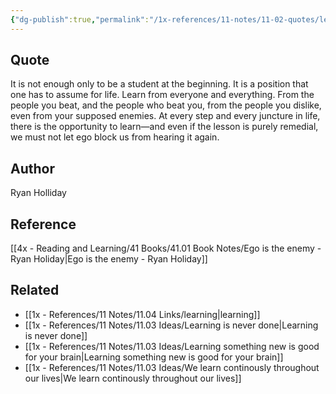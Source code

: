 ```yaml
---
{"dg-publish":true,"permalink":"/1x-references/11-notes/11-02-quotes/learn-from-everyone-and-everything-from-the-people-you-beat-and-the-people-who-beat-you-from-the-people-you-dislike-even-from-your-supposed-enemies-at-every-step-and-every-juncture-in-life-there-is-the-opportunity-to-learn-ryan-holliday/","title":"Learn from everyone and everything. From the people you beat, and the people who beat you, from the people you dislike, even from your supposed enemies. At every step and every juncture in life, there is the opportunity to learn - Ryan Holliday","created":"2024-06-30T21:49:22.544+03:00","updated":"2024-07-02T08:30:36.163+03:00"}
---
```



## Quote
It is not enough only to be a student at the beginning. It is a position that one has to assume for life. Learn from everyone and everything. From the people you beat, and the people who beat you, from the people you dislike, even from your supposed enemies. At every step and every juncture in life, there is the opportunity to learn—and even if the lesson is purely remedial, we must not let ego block us from hearing it again.

## Author
Ryan Holliday

## Reference
[[4x - Reading and Learning/41 Books/41.01 Book Notes/Ego is the enemy - Ryan Holiday\|Ego is the enemy - Ryan Holiday]]

## Related
- [[1x - References/11 Notes/11.04 Links/learning\|learning]]
- [[1x - References/11 Notes/11.03 Ideas/Learning is never done\|Learning is never done]]
- [[1x - References/11 Notes/11.03 Ideas/Learning something new is good for your brain\|Learning something new is good for your brain]]
- [[1x - References/11 Notes/11.03 Ideas/We learn continously throughout our lives\|We learn continously throughout our lives]]
